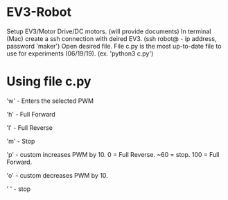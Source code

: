 # EV3-Robot

Setup EV3/Motor Drive/DC motors. (will provide documents)
In terminal (Mac) create a ssh connection with deired EV3. (ssh robot@ - ip address, password 'maker')
Open desired file. File c.py is the most up-to-date file to use for experiments (06/19/19). (ex. 'python3 c.py')

# Using file c.py

'w' - Enters the selected PWM

'h' - Full Forward

'l' - Full Reverse

'm' - Stop


'p' - custom increases PWM by 10. 0 = Full Reverse. ~60 = stop. 100 = Full Forward.

'o' - custom decreases PWM by 10.

' ' - stop
